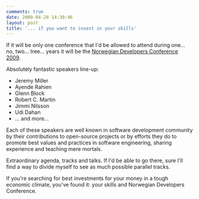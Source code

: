 ```yaml
---
comments: true
date: 2009-04-28 14:39:46
layout: post
title: '... if you want to invest in your skills'
---
```


If it will be only one conference that I'd be allowed to attend during one... no, two... tree... years it will be the [Norwegian Developers Conference 2009](http://www.ndc2009.no/en/).

Absolutely fantastic speakers line-up:

  * Jeremy Miller 
  * Ayende Rahien
  * Glenn Block
  * Robert C. Martin
  * Jimmi Nilsson
  * Udi Dahan
  * ... and more...

Each of these speakers are well known in software development community by their contributions to open-source projects or by efforts they do to promote best values and practices in software engineering, sharing experience and teaching mere mortals.

Extraordinary agenda, tracks and talks. If I'd be able to go there, sure I'll find a way to divide myself to see as much possible parallel tracks.

If you're searching for best investments for your money in a tough economic climate, you've found it: your skills and Norwegian Developers Conference.
